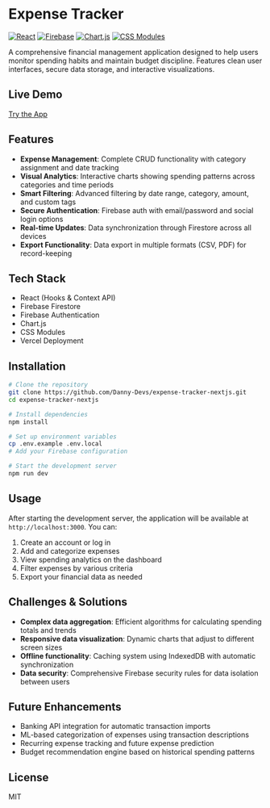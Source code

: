 
# Expense Tracker

[![React](https://img.shields.io/badge/React-61DAFB?style=flat&logo=react&logoColor=black)](https://reactjs.org/)
[![Firebase](https://img.shields.io/badge/Firebase-FFCA28?style=flat&logo=firebase&logoColor=black)](https://firebase.google.com/)
[![Chart.js](https://img.shields.io/badge/Chart.js-FF6384?style=flat&logo=chart.js&logoColor=white)](https://www.chartjs.org/)
[![CSS Modules](https://img.shields.io/badge/CSS_Modules-000000?style=flat&logo=css3&logoColor=white)](https://github.com/css-modules/css-modules)

A comprehensive financial management application designed to help users monitor spending habits and maintain budget discipline. Features clean user interfaces, secure data storage, and interactive visualizations.

## Live Demo

[Try the App](https://expense-tracker-nextjs-coral.vercel.app/)

## Features

- **Expense Management**: Complete CRUD functionality with category assignment and date tracking
- **Visual Analytics**: Interactive charts showing spending patterns across categories and time periods
- **Smart Filtering**: Advanced filtering by date range, category, amount, and custom tags
- **Secure Authentication**: Firebase auth with email/password and social login options
- **Real-time Updates**: Data synchronization through Firestore across all devices
- **Export Functionality**: Data export in multiple formats (CSV, PDF) for record-keeping

## Tech Stack

- React (Hooks & Context API)
- Firebase Firestore
- Firebase Authentication
- Chart.js
- CSS Modules
- Vercel Deployment

## Installation

```bash
# Clone the repository
git clone https://github.com/Danny-Devs/expense-tracker-nextjs.git
cd expense-tracker-nextjs

# Install dependencies
npm install

# Set up environment variables
cp .env.example .env.local
# Add your Firebase configuration

# Start the development server
npm run dev
```

## Usage

After starting the development server, the application will be available at `http://localhost:3000`. You can:

1. Create an account or log in
2. Add and categorize expenses
3. View spending analytics on the dashboard
4. Filter expenses by various criteria
5. Export your financial data as needed

## Challenges & Solutions

- **Complex data aggregation**: Efficient algorithms for calculating spending totals and trends
- **Responsive data visualization**: Dynamic charts that adjust to different screen sizes
- **Offline functionality**: Caching system using IndexedDB with automatic synchronization
- **Data security**: Comprehensive Firebase security rules for data isolation between users

## Future Enhancements

- Banking API integration for automatic transaction imports
- ML-based categorization of expenses using transaction descriptions
- Recurring expense tracking and future expense prediction
- Budget recommendation engine based on historical spending patterns

## License

MIT
